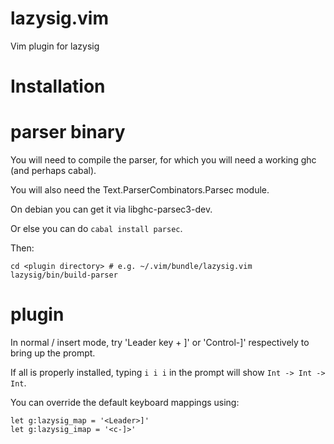 # lazysig.vim

Vim plugin for lazysig

# Installation

# parser binary

You will need to compile the parser, for which you will need a working ghc
(and perhaps cabal).

You will also need the Text.ParserCombinators.Parsec module.

On debian you can get it via libghc-parsec3-dev.

Or else you can do `cabal install parsec`.

Then:

    cd <plugin directory> # e.g. ~/.vim/bundle/lazysig.vim
    lazysig/bin/build-parser

# plugin

In normal / insert mode, try 'Leader key + ]' or 'Control-]' respectively to
bring up the prompt.

If all is properly installed, typing `i i i` in the prompt will show `Int -> Int -> Int`.

You can override the default keyboard mappings using:

    let g:lazysig_map = '<Leader>]'
    let g:lazysig_imap = '<c-]>'
